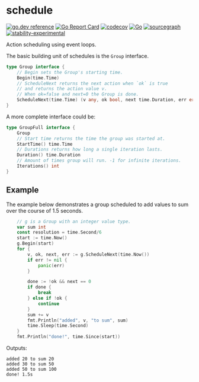# schedule
[![go.dev reference](https://pkg.go.dev/badge/github.com/soypat/schedule)](https://pkg.go.dev/github.com/soypat/schedule)
[![Go Report Card](https://goreportcard.com/badge/github.com/soypat/schedule)](https://goreportcard.com/report/github.com/soypat/schedule)
[![codecov](https://codecov.io/gh/soypat/schedule/branch/main/graph/badge.svg)](https://codecov.io/gh/soypat/schedule)
[![Go](https://github.com/soypat/schedule/actions/workflows/go.yml/badge.svg)](https://github.com/soypat/schedule/actions/workflows/go.yml)
[![sourcegraph](https://sourcegraph.com/github.com/soypat/schedule/-/badge.svg)](https://sourcegraph.com/github.com/soypat/schedule?badge)
[![stability-experimental](https://img.shields.io/badge/stability-experimental-orange.svg)](https://github.com/emersion/stability-badges#experimental)



Action scheduling using event loops.

The basic building unit of schedules is the `Group` interface.


```go
type Group interface {
	// Begin sets the Group's starting time.
	Begin(time.Time)
	// ScheduleNext returns the next action when `ok` is true 
	// and returns the action value v. 
	// When ok=false and next=0 the Group is done.
	ScheduleNext(time.Time) (v any, ok bool, next time.Duration, err error)
}
```

A more complete interface could be:
```go
type GroupFull interface {
	Group
	// Start time returns the time the group was started at.
	StartTime() time.Time
	// Durations returns how long a single iteration lasts.
	Duration() time.Duration
	// Amount of times group will run. -1 for infinite iterations.
	Iterations() int
}
```

## Example
The example below demonstrates a group scheduled to add values to
sum over the course of 1.5 seconds.

```go
	// g is a Group with an integer value type.
	var sum int
	const resolution = time.Second/6
	start := time.Now()
	g.Begin(start)
	for {
		v, ok, next, err := g.ScheduleNext(time.Now())
		if err != nil {
			panic(err)
		}

		done := !ok && next == 0
		if done {
			break
		} else if !ok {
			continue
		}
		sum += v
		fmt.Println("added", v, "to sum", sum)
		time.Sleep(time.Second)
	}
	fmt.Println("done!", time.Since(start))
```

Outputs:
```
added 20 to sum 20
added 30 to sum 50
added 50 to sum 100
done! 1.5s
```
